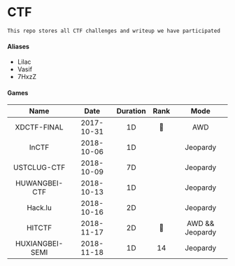 # CTF

```
This repo stores all CTF challenges and writeup we have participated
```

#### Aliases
* Lilac
* Vasif
* 7HxzZ

#### Games

| Name            | Date       | Duration | Rank | Mode | 
| :---------------: | :----------: | :--------: | :----: | :-: | 
| XDCTF-FINAL | 2017-10-31 | 1D |:1st_place_medal:| AWD |
| InCTF           | 2018-10-06 | 1D       |      | Jeopardy |
| USTCLUG-CTF     | 2018-10-09 | 7D       |      | Jeopardy |
| HUWANGBEI-CTF   | 2018-10-13 | 1D       |      | Jeopardy |
| Hack.lu         | 2018-10-16 | 2D       |      | Jeopardy |
| HITCTF          | 2018-11-17 | 2D       | :1st_place_medal:| AWD && Jeopardy |
| HUXIANGBEI-SEMI | 2018-11-18 | 1D       | 14   | Jeopardy |
